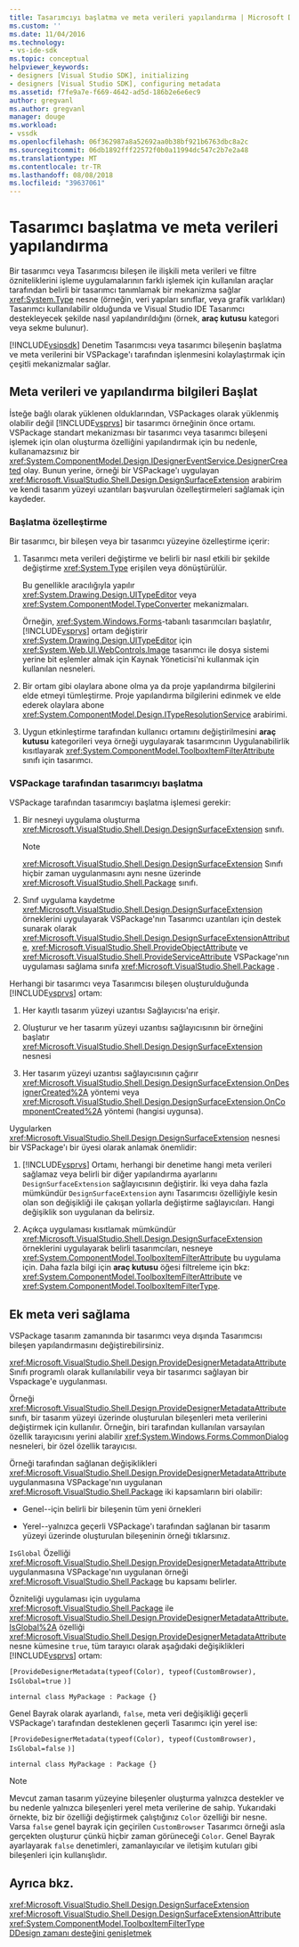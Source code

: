 ```yaml
---
title: Tasarımcıyı başlatma ve meta verileri yapılandırma | Microsoft Docs
ms.custom: ''
ms.date: 11/04/2016
ms.technology:
- vs-ide-sdk
ms.topic: conceptual
helpviewer_keywords:
- designers [Visual Studio SDK], initializing
- designers [Visual Studio SDK], configuring metadata
ms.assetid: f7fe9a7e-f669-4642-ad5d-186b2e6e6ec9
author: gregvanl
ms.author: gregvanl
manager: douge
ms.workload:
- vssdk
ms.openlocfilehash: 06f362987a8a52692aa0b38bf921b6763dbc8a2c
ms.sourcegitcommit: 06db1892fff22572f0b0a11994dc547c2b7e2a48
ms.translationtype: MT
ms.contentlocale: tr-TR
ms.lasthandoff: 08/08/2018
ms.locfileid: "39637061"
---
```

# <a name="designer-initialization-and-metadata-configuration"></a>Tasarımcı başlatma ve meta verileri yapılandırma
Bir tasarımcı veya Tasarımcısı bileşen ile ilişkili meta verileri ve filtre özniteliklerini işleme uygulamalarının farklı işlemek için kullanılan araçlar tarafından belirli bir tasarımcı tanımlamak bir mekanizma sağlar <xref:System.Type> nesne (örneğin, veri yapıları sınıflar, veya grafik varlıkları) Tasarımcı kullanılabilir olduğunda ve Visual Studio IDE Tasarımcı destekleyecek şekilde nasıl yapılandırıldığını (örnek, **araç kutusu** kategori veya sekme bulunur).  
  
 [!INCLUDE[vsipsdk](../extensibility/includes/vsipsdk_md.md)] Denetim Tasarımcısı veya tasarımcı bileşenin başlatma ve meta verilerini bir VSPackage'ı tarafından işlenmesini kolaylaştırmak için çeşitli mekanizmalar sağlar.  
  
## <a name="initialize-metadata-and-configuration-information"></a>Meta verileri ve yapılandırma bilgileri Başlat  
 İsteğe bağlı olarak yüklenen olduklarından, VSPackages olarak yüklenmiş olabilir değil [!INCLUDE[vsprvs](../code-quality/includes/vsprvs_md.md)] bir tasarımcı örneğinin önce ortamı. VSPackage standart mekanizması bir tasarımcı veya tasarımcı bileşeni işlemek için olan oluşturma özelliğini yapılandırmak için bu nedenle, kullanamazsınız bir <xref:System.ComponentModel.Design.IDesignerEventService.DesignerCreated> olay. Bunun yerine, örneği bir VSPackage'ı uygulayan <xref:Microsoft.VisualStudio.Shell.Design.DesignSurfaceExtension> arabirim ve kendi tasarım yüzeyi uzantıları başvurulan özelleştirmeleri sağlamak için kaydeder.  
  
### <a name="customize-initialization"></a>Başlatma özelleştirme  
 Bir tasarımcı, bir bileşen veya bir tasarımcı yüzeyine özelleştirme içerir:  
  
1.  Tasarımcı meta verileri değiştirme ve belirli bir nasıl etkili bir şekilde değiştirme <xref:System.Type> erişilen veya dönüştürülür.  
  
     Bu genellikle aracılığıyla yapılır <xref:System.Drawing.Design.UITypeEditor> veya <xref:System.ComponentModel.TypeConverter> mekanizmaları.  
  
     Örneğin, <xref:System.Windows.Forms>-tabanlı tasarımcıları başlatılır, [!INCLUDE[vsprvs](../code-quality/includes/vsprvs_md.md)] ortam değiştirir <xref:System.Drawing.Design.UITypeEditor> için <xref:System.Web.UI.WebControls.Image> tasarımcı ile dosya sistemi yerine bit eşlemler almak için Kaynak Yöneticisi'ni kullanmak için kullanılan nesneleri.  
  
2.  Bir ortam gibi olaylara abone olma ya da proje yapılandırma bilgilerini elde etmeyi tümleştirme. Proje yapılandırma bilgilerini edinmek ve elde ederek olaylara abone <xref:System.ComponentModel.Design.ITypeResolutionService> arabirimi.  
  
3.  Uygun etkinleştirme tarafından kullanıcı ortamını değiştirilmesini **araç kutusu** kategorileri veya örneği uygulayarak tasarımcının Uygulanabilirlik kısıtlayarak <xref:System.ComponentModel.ToolboxItemFilterAttribute> sınıfı için tasarımcı.  
  
### <a name="designer-initialization-by-a-vspackage"></a>VSPackage tarafından tasarımcıyı başlatma  
 VSPackage tarafından tasarımcıyı başlatma işlemesi gerekir:  
  
1.  Bir nesneyi uygulama oluşturma <xref:Microsoft.VisualStudio.Shell.Design.DesignSurfaceExtension> sınıfı.  
  
    > [!NOTE]
    >  <xref:Microsoft.VisualStudio.Shell.Design.DesignSurfaceExtension> Sınıfı hiçbir zaman uygulanmasını aynı nesne üzerinde <xref:Microsoft.VisualStudio.Shell.Package> sınıfı.  
  
2.  Sınıf uygulama kaydetme <xref:Microsoft.VisualStudio.Shell.Design.DesignSurfaceExtension> örneklerini uygulayarak VSPackage'nın Tasarımcı uzantıları için destek sunarak olarak <xref:Microsoft.VisualStudio.Shell.Design.DesignSurfaceExtensionAttribute>, <xref:Microsoft.VisualStudio.Shell.ProvideObjectAttribute> ve <xref:Microsoft.VisualStudio.Shell.ProvideServiceAttribute> VSPackage'nın uygulaması sağlama sınıfa <xref:Microsoft.VisualStudio.Shell.Package> .  
  
 Herhangi bir tasarımcı veya Tasarımcısı bileşen oluşturulduğunda [!INCLUDE[vsprvs](../code-quality/includes/vsprvs_md.md)] ortam:  
  
1.  Her kayıtlı tasarım yüzeyi uzantısı Sağlayıcısı'na erişir.  
  
2.  Oluşturur ve her tasarım yüzeyi uzantısı sağlayıcısının bir örneğini başlatır <xref:Microsoft.VisualStudio.Shell.Design.DesignSurfaceExtension> nesnesi  
  
3.  Her tasarım yüzeyi uzantısı sağlayıcısının çağırır <xref:Microsoft.VisualStudio.Shell.Design.DesignSurfaceExtension.OnDesignerCreated%2A> yöntemi veya <xref:Microsoft.VisualStudio.Shell.Design.DesignSurfaceExtension.OnComponentCreated%2A> yöntemi (hangisi uygunsa).  
  
 Uygularken <xref:Microsoft.VisualStudio.Shell.Design.DesignSurfaceExtension> nesnesi bir VSPackage'ı bir üyesi olarak anlamak önemlidir:  
  
1.  [!INCLUDE[vsprvs](../code-quality/includes/vsprvs_md.md)] Ortamı, herhangi bir denetime hangi meta verileri sağlamaz veya belirli bir diğer yapılandırma ayarlarını `DesignSurfaceExtension` sağlayıcısının değiştirir. İki veya daha fazla mümkündür `DesignSurfaceExtension` aynı Tasarımcısı özelliğiyle kesin olan son değişikliği ile çakışan yollarla değiştirme sağlayıcıları. Hangi değişiklik son uygulanan da belirsiz.  
  
2.  Açıkça uygulaması kısıtlamak mümkündür <xref:Microsoft.VisualStudio.Shell.Design.DesignSurfaceExtension> örneklerini uygulayarak belirli tasarımcıları, nesneye <xref:System.ComponentModel.ToolboxItemFilterAttribute> bu uygulama için. Daha fazla bilgi için **araç kutusu** öğesi filtreleme için bkz: <xref:System.ComponentModel.ToolboxItemFilterAttribute> ve <xref:System.ComponentModel.ToolboxItemFilterType>.  
  
## <a name="additional-metadata-provisioning"></a>Ek meta veri sağlama  
 VSPackage tasarım zamanında bir tasarımcı veya dışında Tasarımcısı bileşen yapılandırmasını değiştirebilirsiniz.  
  
 <xref:Microsoft.VisualStudio.Shell.Design.ProvideDesignerMetadataAttribute> Sınıfı programlı olarak kullanılabilir veya bir tasarımcı sağlayan bir Vspackage'e uygulanması.  
  
 Örneği <xref:Microsoft.VisualStudio.Shell.Design.ProvideDesignerMetadataAttribute> sınıfı, bir tasarım yüzeyi üzerinde oluşturulan bileşenleri meta verilerini değiştirmek için kullanılır. Örneğin, biri tarafından kullanılan varsayılan özellik tarayıcısını yerini alabilir <xref:System.Windows.Forms.CommonDialog> nesneleri, bir özel özellik tarayıcısı.  
  
 Örneği tarafından sağlanan değişiklikleri <xref:Microsoft.VisualStudio.Shell.Design.ProvideDesignerMetadataAttribute> uygulanmasına VSPackage'nın uygulanan <xref:Microsoft.VisualStudio.Shell.Package> iki kapsamların biri olabilir:  
  
-   Genel--için belirli bir bileşenin tüm yeni örnekleri  
  
-   Yerel--yalnızca geçerli VSPackage'ı tarafından sağlanan bir tasarım yüzeyi üzerinde oluşturulan bileşeninin örneği tıklarsınız.  
  
 `IsGlobal` Özelliği <xref:Microsoft.VisualStudio.Shell.Design.ProvideDesignerMetadataAttribute> uygulanmasına VSPackage'nın uygulanan örneği <xref:Microsoft.VisualStudio.Shell.Package> bu kapsamı belirler.  
  
 Özniteliği uygulaması için uygulama <xref:Microsoft.VisualStudio.Shell.Package> ile <xref:Microsoft.VisualStudio.Shell.Design.ProvideDesignerMetadataAttribute.IsGlobal%2A> özelliği <xref:Microsoft.VisualStudio.Shell.Design.ProvideDesignerMetadataAttribute> nesne kümesine `true`, tüm tarayıcı olarak aşağıdaki değişiklikleri [!INCLUDE[vsprvs](../code-quality/includes/vsprvs_md.md)] ortam:  
  
 `[ProvideDesignerMetadata(typeof(Color), typeof(CustomBrowser),`   `IsGlobal=true`  `)]`  
  
 `internal class MyPackage : Package {}`  
  
 Genel Bayrak olarak ayarlandı, `false`, meta veri değişikliği geçerli VSPackage'ı tarafından desteklenen geçerli Tasarımcı için yerel ise:  
  
 `[ProvideDesignerMetadata(typeof(Color), typeof(CustomBrowser),`   `IsGlobal=false`  `)]`  
  
 `internal class MyPackage : Package {}`  
  
> [!NOTE]
>  Mevcut zaman tasarım yüzeyine bileşenler oluşturma yalnızca destekler ve bu nedenle yalnızca bileşenleri yerel meta verilerine de sahip. Yukarıdaki örnekte, biz bir özelliği değiştirmek çalıştığınız `Color` özelliği bir nesne. Varsa `false` genel bayrak için geçirilen `CustomBrowser` Tasarımcı örneği asla gerçekten oluşturur çünkü hiçbir zaman görüneceği `Color`. Genel Bayrak ayarlayarak `false` denetimleri, zamanlayıcılar ve iletişim kutuları gibi bileşenleri için kullanışlıdır.  
  
## <a name="see-also"></a>Ayrıca bkz.  
 <xref:Microsoft.VisualStudio.Shell.Design.DesignSurfaceExtension>   
 <xref:Microsoft.VisualStudio.Shell.Design.DesignSurfaceExtensionAttribute>   
 <xref:System.ComponentModel.ToolboxItemFilterType>   
 [DDesign zamanı desteğini genişletmek](http://msdn.microsoft.com/Library/d6ac8a6a-42fd-4bc8-bf33-b212811297e2)
